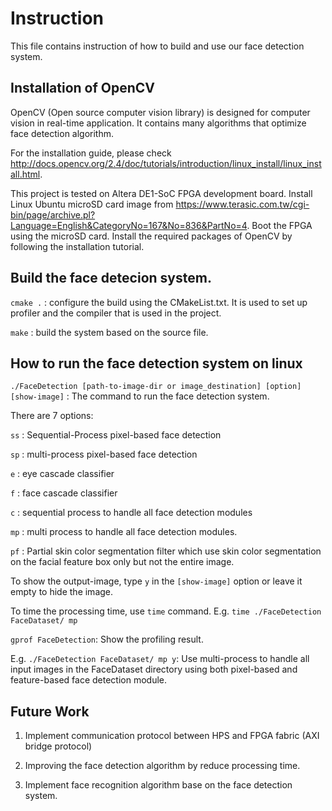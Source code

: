 # Instruction
This file contains instruction of how to build and use our face detection system.

## Installation of OpenCV
OpenCV (Open source computer vision library) is designed for computer vision in real-time application. It contains many algorithms that optimize face detection algorithm.

For the installation guide, please check http://docs.opencv.org/2.4/doc/tutorials/introduction/linux_install/linux_install.html.

This project is tested on Altera DE1-SoC FPGA development board. Install Linux Ubuntu microSD card image from https://www.terasic.com.tw/cgi-bin/page/archive.pl?Language=English&CategoryNo=167&No=836&PartNo=4. Boot the FPGA using the microSD card. Install the required packages of OpenCV by following the installation tutorial. 

## Build the face detecion system.
`cmake .` : configure the build using the CMakeList.txt. It is used to set up profiler and the compiler that is used in the project.

`make` : build the system based on the source file.

## How to run the face detection system on linux
`./FaceDetection [path-to-image-dir or image_destination] [option] [show-image]` : The command to run the face detection system.

There are 7 options:

`ss` : Sequential-Process pixel-based face detection

`sp` : multi-process pixel-based face detection

`e` : eye cascade classifier

`f` : face cascade classifier

`c` : sequential process to handle all face detection modules

`mp` : multi process to handle all face detection modules.

`pf` : Partial skin color segmentation filter which use skin color segmentation on the facial feature box only but not the entire image.

To show the output-image, type `y` in the `[show-image]` option or leave it empty to hide the image.

To time the processing time, use `time` command. E.g. `time ./FaceDetection FaceDataset/ mp`

`gprof FaceDetection`: Show the profiling result.

E.g. `./FaceDetection FaceDataset/ mp y`: Use multi-process to handle all input images in the FaceDataset directory using both pixel-based and feature-based face detection module.

## Future Work
1. Implement communication protocol between HPS and FPGA fabric (AXI bridge protocol)

2. Improving the face detection algorithm by reduce processing time.

3. Implement face recognition algorithm base on the face detection system.